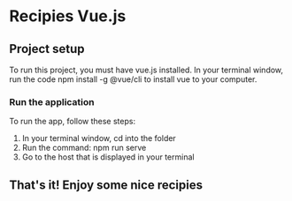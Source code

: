 # Recipies Vue.js

## Project setup

To run this project, you must have vue.js installed.
In your terminal window, run the code npm install -g @vue/cli to install vue to your computer.

### Run the application
To run the app, follow these steps:
1) In your terminal window, cd into the folder
2) Run the command: npm run serve
3) Go to the host that is displayed in your terminal

## That's it! Enjoy some nice recipies
